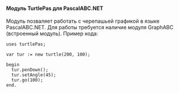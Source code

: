 #### Модуль TurtlePas для PascalABC.NET

Модуль позваляет работать с черепашьей графикой в языке PascalABC.NET. Для работы требуется наличие модуля GraphABC (встроенный модуль). Пример кода:
```
uses turtlePas;

var tur := new turtle(200, 100);

begin
  tur.penDown();
  tur.setAngle(45);
  tur.go(100);
end. 
```

